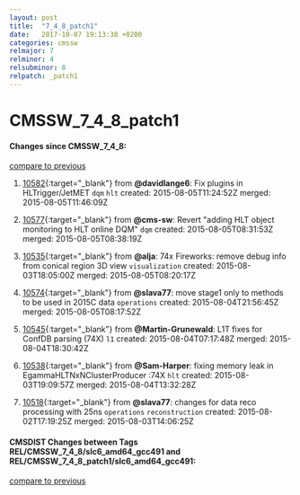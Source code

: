 ```yaml
---
layout: post
title:  "7_4_8_patch1"
date:   2017-10-07 19:13:38 +0200
categories: cmssw
relmajor: 7
relminor: 4
relsubminor: 8
relpatch: _patch1
---
```


# CMSSW_7_4_8_patch1
#### Changes since CMSSW_7_4_8:

[compare to previous](https://github.com/cms-sw/cmssw/compare/CMSSW_7_4_8...CMSSW_7_4_8_patch1)



1. [10582](http://github.com/cms-sw/cmssw/pull/10582){:target="_blank"}  from **@davidlange6**: Fix plugins in HLTrigger/JetMET `dqm`  `hlt`  created: 2015-08-05T11:24:52Z merged: 2015-08-05T11:46:09Z

1. [10577](http://github.com/cms-sw/cmssw/pull/10577){:target="_blank"}  from **@cms-sw**: Revert "adding HLT object monitoring to HLT online DQM" `dqm`  created: 2015-08-05T08:31:53Z merged: 2015-08-05T08:38:19Z

1. [10535](http://github.com/cms-sw/cmssw/pull/10535){:target="_blank"}  from **@alja**: 74x Fireworks: remove debug info from conical region 3D view `visualization`  created: 2015-08-03T18:05:00Z merged: 2015-08-05T08:20:17Z

1. [10574](http://github.com/cms-sw/cmssw/pull/10574){:target="_blank"}  from **@slava77**: move stage1 only to methods to be used in 2015C data `operations`  created: 2015-08-04T21:56:45Z merged: 2015-08-05T08:17:52Z

1. [10545](http://github.com/cms-sw/cmssw/pull/10545){:target="_blank"}  from **@Martin-Grunewald**: L1T fixes for ConfDB parsing (74X) `l1`  created: 2015-08-04T07:17:48Z merged: 2015-08-04T18:30:42Z

1. [10538](http://github.com/cms-sw/cmssw/pull/10538){:target="_blank"}  from **@Sam-Harper**: fixing memory leak in EgammaHLTNxNClusterProducer :74X  `hlt`  created: 2015-08-03T19:09:57Z merged: 2015-08-04T13:32:28Z

1. [10518](http://github.com/cms-sw/cmssw/pull/10518){:target="_blank"}  from **@slava77**: changes for data reco processing with 25ns `operations`  `reconstruction`  created: 2015-08-02T17:19:25Z merged: 2015-08-03T14:06:25Z

#### CMSDIST Changes between Tags REL/CMSSW_7_4_8/slc6_amd64_gcc491 and REL/CMSSW_7_4_8_patch1/slc6_amd64_gcc491:

[compare to previous](https://github.com/cms-sw/cmsdist/compare/REL/CMSSW_7_4_8/slc6_amd64_gcc491...REL/CMSSW_7_4_8_patch1/slc6_amd64_gcc491)



